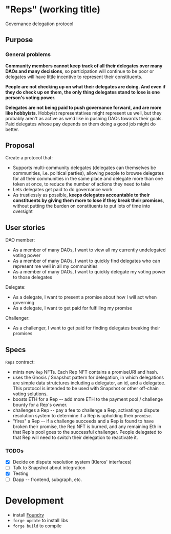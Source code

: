 # "Reps" (working title)
Governance delegation protocol

## Purpose
### General problems
**Community members cannot keep track of all their delegates over many DAOs and many decisions**, so participation will continue to be poor or delegates will have little incentive to represent their constituents.

**People are not checking up on what their delegates are doing. And even if they do check up on them, the only thing delegates stand to lose is one person's voting power.**

**Delegates are not being paid to push governance forward, and are more like hobbyists**. Hobbyist representatives might represent us well, but they probably aren't as active as we'd like in pushing DAOs towards their goals. Paid delegates whose pay depends on them doing a good job might do better.

## Proposal
Create a protocol that:
- Supports multi-community delegates (delegates can themselves be communities, i.e. political parties), allowing people to browse delegates for all their communities in the same place and delegate more than one token at once, to reduce the number of actions they need to take
- Lets delegates get paid to do governance work
- As trustlessly as possible, **keeps delegates accountable to their constituents by giving them more to lose if they break their promises**, without putting the burden on constituents to put lots of time into oversight

## User stories
DAO member:
- As a member of many DAOs, I want to view all my currently undelegated voting power
- As a member of many DAOs, I want to quickly find delegates who can represent me well in all my communities
- As a member of many DAOs, I want to quickly delegate my voting power to those delegates

Delegate:
- As a delegate, I want to present a promise about how I will act when governing
- As a delegate, I want to get paid for fulfilling my promise

Challenger:
- As a challenger, I want to get paid for finding delegates breaking their promises

## Specs
`Reps` contract:
- mints new `Rep` NFTs. Each Rep NFT contains a promiseURI and hash.
- uses the Gnosis / Snapshot pattern for delegation, in which delegations are simple data strutctures including a delegator, an id, and a delegatee. This protocol is intended to be used with Snapshot or other off-chain voting solutions. 
- boosts ETH for a Rep -- add more ETH to the payment pool / challenge bounty for a Rep's owner.
- challenges a Rep -- pay a fee to challenge a Rep, activating a dispute resolution system to determine if a Rep is upholding their `promise`. 
- "fires" a Rep -- if a challenge succeeds and a Rep is found to have broken their promise, the Rep NFT is burned, and any remaining Eth in that Rep's pool goes to the successful challenger. People delegated to that Rep will need to switch their delegation to reactivate it.

### TODOs
- [X] Decide on dispute resolution system (Kleros' interfaces)
- [ ] Talk to Snapshot about integration
- [X] Testing
- [ ] Dapp -- frontend, subgraph, etc.

# Development
- install [Foundry](https://github.com/gakonst/foundry)
- `forge update` to install libs
- `forge build` to compile
